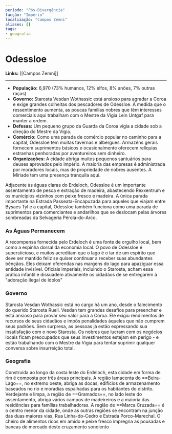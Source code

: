 ```yaml
---
período: "Pós-Divergência"
facção: "Império"
localização: "Campos Zemni"
aliases: []
tags:
- geografia
---
```


# **Odessloe**

**Links:** [[Campos Zemni]]

---
- **População:** 6,970 (73% humanos, 12% elfos, 8% anões, 7% outras raças)
- **Governo:** Starosta Vesdan Wothassic está ansioso para agradar a Coroa e exige grandes colheitas dos pescadores de Odessloe. À medida que o ressentimento aumenta, as poucas famílias nobres que têm interesses comerciais aqui trabalham com o Mestre da Vigia Lein Untgaf para manter a ordem.
- **Defesas:** Um pequeno grupo da Guarda da Coroa vigia a cidade sob a direção do Mestre da Vigia.
- **Comércio:** Como uma parada de comércio popular no caminho para a capital, Odessloe tem muitas tavernas e albergues. Armazéns gerais fornecem suprimentos básicos e ocasionalmente oferecem relíquias estranhas penhoradas por aventureiros sem dinheiro.
- **Organizações:** A cidade abriga muitos pequenos santuários para deuses aprovados pelo império. A maioria das empresas é administrada por moradores locais, mas de propriedade de nobres ausentes. A Míriade tem uma presença tranquila aqui.

Adjacente às águas claras do Erdeloch, Odessloe é um importante assentamento de pesca e extração de madeira, abastecendo Rexxentrum e os municípios vizinhos com peixe fresco e madeira. A única parada importante na Estrada Passeata-Encapuzada para aqueles que viajam entre Bysaes Tyl e a capital, Odessloe também funciona como uma parada de suprimentos para comerciantes e andarilhos que se deslocam pelas árvores sombreadas da Selvageria Pérola-do-Arco.

### **As Águas Permanecem**
A recompensa fornecida pelo Erdeloch é uma fonte de orgulho local, bem como a espinha dorsal da economia local. O povo de Odessloe é supersticioso, e muitos acreditam que o lago é o lar de um espírito que deve ser mantido feliz se quiser continuar a receber suas abundantes bênçãos. Eles deixam oferendas nas margens do lago para apaziguar essa entidade invisível. Oficiais imperiais, incluindo o Starosta, acham essa prática infantil e dissuadem ativamente os cidadãos de se entregarem à "adoração ilegal de ídolos"

### **Governo**
Starosta Vesdan Wothassic está no cargo há um ano, desde o falecimento do querido Starosta Ruell. Vesdan tem grandes desafios para preencher e está ansioso para provar seu valor para a Coroa. Ele exigiu rendimentos de recursos de seus cidadãos e impôs penalidades àqueles que não cumprem seus padrões. Sem surpresa, as pessoas já estão expressando sua insatisfação com o novo Starosta. Os nobres que lucram com os negócios locais ficam preocupados que seus investimentos estejam em perigo - e estão trabalhando com o Mestre da Vigia para tentar suprimir qualquer conversa sobre insurreição total.

### **Geografia**
Construída ao longo da costa leste do Erdeloch, esta cidade em forma de rim é composta por três áreas principais. A região lamacenta do ==Beira-Lago==, no extremo oeste, abriga as docas, edifícios de armazenamento baseados no rio e moradias espalhadas para os habitantes do distrito. Verdejante e limpa, a região de ==Gramados==, no lado leste do assentamento, abriga vários campos de madeireiros e a maioria das residências para famílias trabalhadoras. A região de ==Marca Cruzada== é o centro menor da cidade, onde as outras regiões se encontram na junção das duas maiores vias, Rua Linha-do-Cedro e Estrada Porco-Marechal. O cheiro de alimentos ricos em amido e peixe fresco impregna as pousadas e bancas de mercado deste cruzamento sonolento